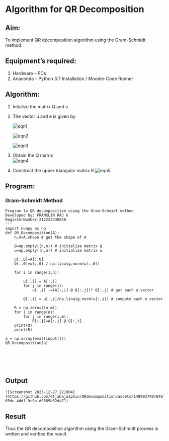 # Algorithm for QR Decomposition
## Aim:
To implement QR decomposition algorithm using the Gram-Schmidt method.
## Equipment’s required:
1.	Hardware – PCs
2.	Anaconda – Python 3.7 Installation / Moodle-Code Runner
## Algorithm:
1.	Intialize the matrix Q and u
2.	The vector u and e is given by

    ![eqn1](./ex4.jpg)

    ![eqn2](./ex6.jpg)

    ![eqn3](./ex3.jpg)

3.	Obtain the Q matrix   
    ![eqn4](./ex1.jpg)
4.	Construct the upper triangular matrix R
    ![eqn5](./ex2.jpg)



## Program:
### Gram-Schmidt Method
```
Program to QR decomposition using the Gram-Schmidt method
Developed by: FRANKLIN RAJ G
RegisterNumber:212223230058 
'''
import numpy as np
def QR_Decomposition(A):
    n,m=A.shape # get the shape of A
    
    Q=np.empty((n,n)) # initialize matrix Q
    u=np.empty((n,n)) # initialize matrix u
    
    u[:,0]=A[:,0]
    Q[:,0]=u[:,0] / np.linalg.norm(u[:,0])
    
    for i in range(1,n):
        
        u[:,i] = A[:,i]
        for j in range(i):
            u[:,i] -=(A[:,i] @ Q[:,j])* Q[:,j] # get each u vector
            
        Q[:,i] = u[:,i]/np.linalg.norm(u[:,i]) # compute each e vector
        
    R = np.zeros((n,m))
    for i in range(n):
        for j in range(i,m):
            R[i,j]=A[:,j] @ Q[:,i]
    print(Q)
    print(R)

a = np.array(eval(input()))
QR_Decomposition(a)






```

## Output
```
![Screenshot 2023-12-27 221904](https://github.com/etjabajasphin/QRdecomposition/assets/148993740/646f17ae-65de-4dd1-9c9a-d9569b52da71)

```

## Result
Thus the QR decomposition algorithm using the Gram-Schmidt process is written and verified the result.
